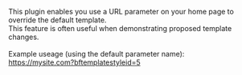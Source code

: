 This plugin enables you use a URL parameter on your home
page to override the default template.<br/>This feature is often useful when demonstrating proposed
template changes.<br/></br>
Example useage (using the default parameter name):<br/>
https://mysite.com?bftemplatestyleid=5
